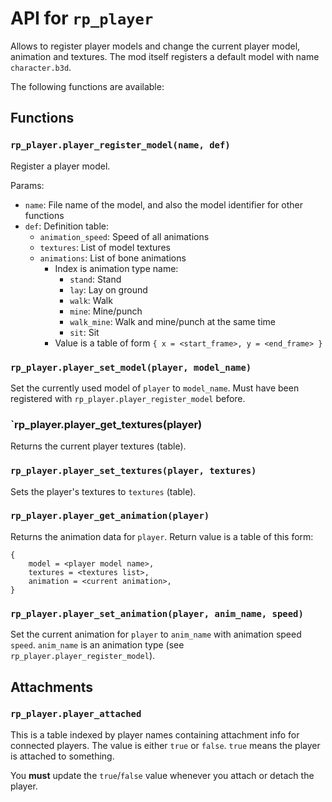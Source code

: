 # API for `rp_player`

Allows to register player models and change the current player model, animation and textures.
The mod itself registers a default model with name `character.b3d`.

The following functions are available:

## Functions
### `rp_player.player_register_model(name, def)`

Register a player model.

Params:
* `name`: File name of the model, and also the model identifier for other functions
* `def`: Definition table:
    * `animation_speed`: Speed of all animations
    * `textures`: List of model textures
    * `animations`: List of bone animations
        * Index is animation type name:
            * `stand`: Stand
            * `lay`: Lay on ground
            * `walk`: Walk
            * `mine`: Mine/punch
            * `walk_mine`: Walk and mine/punch at the same time
            * `sit`: Sit
        * Value is a table of form `{ x = <start_frame>, y = <end_frame> }`

### `rp_player.player_set_model(player, model_name)`

Set the currently used model of `player` to `model_name`.
Must have been registered with `rp_player.player_register_model` before.

### `rp_player.player_get_textures(player)

Returns the current player textures (table).

### `rp_player.player_set_textures(player, textures)`

Sets the player's textures to `textures` (table).

### `rp_player.player_get_animation(player)`

Returns the animation data for `player`. Return value is a table of this form:

```
{
	model = <player model name>,
	textures = <textures list>,
	animation = <current animation>,
}
```

### `rp_player.player_set_animation(player, anim_name, speed)`

Set the current animation for `player` to `anim_name` with
animation speed `speed`. `anim_name` is an animation type
(see `rp_player.player_register_model`).
 
## Attachments

### `rp_player.player_attached`

This is a table indexed by player names containing attachment info for connected players.
The value is either `true` or `false`. `true` means the player is attached to something.

You **must** update the `true`/`false` value whenever you attach or detach the player.
